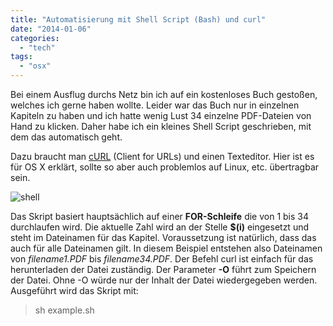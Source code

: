 ```yaml
---
title: "Automatisierung mit Shell Script (Bash) und curl"
date: "2014-01-06"
categories: 
  - "tech"
tags: 
  - "osx"
---
```


Bei einem Ausflug durchs Netz bin ich auf ein kostenloses Buch gestoßen, welches ich gerne haben wollte. Leider war das Buch nur in einzelnen Kapiteln zu haben und ich hatte wenig Lust 34 einzelne PDF-Dateien von Hand zu klicken. Daher habe ich ein kleines Shell Script geschrieben, mit dem das automatisch geht.

Dazu braucht man [cURL](https://de.wikipedia.org/wiki/CURL) (Client for URLs) und einen Texteditor. Hier ist es für OS X erklärt, sollte so aber auch problemlos auf Linux, etc. übertragbar sein.

![shell](/images/shell.jpg)

Das Skript basiert hauptsächlich auf einer **FOR-Schleife** die von 1 bis 34 durchlaufen wird. Die aktuelle Zahl wird an der Stelle **$(i)** eingesetzt und steht im Dateinamen für das Kapitel. Voraussetzung ist natürlich, dass das auch für alle Dateinamen gilt. In diesem Beispiel entstehen also Dateinamen von _filename1.PDF_ bis _filename34.PDF_. Der Befehl curl ist einfach für das herunterladen der Datei zuständig. Der Parameter **\-O** führt zum Speichern der Datei. Ohne -O würde nur der Inhalt der Datei wiedergegeben werden. Ausgeführt wird das Skript mit:

> sh example.sh
